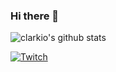 ### Hi there 👋

![clarkio's github stats](https://github-readme-stats.vercel.app/api?username=clarkio&show_icons=true&theme=tokyonight)

[![Twitch](https://img.shields.io/twitch/status/clarkio?color=blueviolet)](https://www.twitch.tv/clarkio)

<!--
**clarkio/clarkio** is a ✨ _special_ ✨ repository because its `README.md` (this file) appears on your GitHub profile.

Here are some ideas to get you started:

- 🔭 I’m currently working on ...
- 🌱 I’m currently learning ...
- 👯 I’m looking to collaborate on ...
- 🤔 I’m looking for help with ...
- 💬 Ask me about ...
- 📫 How to reach me: ...
- 😄 Pronouns: ...
- ⚡ Fun fact: ...
-->
